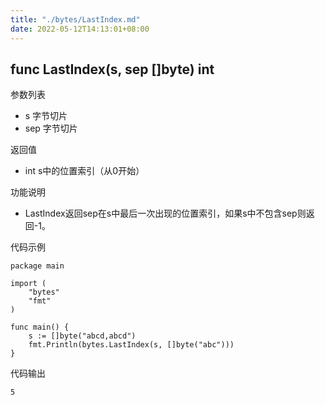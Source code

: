 ```yaml
---
title: "./bytes/LastIndex.md"
date: 2022-05-12T14:13:01+08:00
---
```

## func LastIndex(s, sep []byte) int

参数列表

- s 字节切片
- sep  字节切片

返回值

- int s中的位置索引（从0开始）

功能说明

- LastIndex返回sep在s中最后一次出现的位置索引，如果s中不包含sep则返回-1。

代码示例

	package main

	import (
		"bytes"
		"fmt"
	)

	func main() {
		s := []byte("abcd,abcd")
		fmt.Println(bytes.LastIndex(s, []byte("abc")))
	}

代码输出

	5
